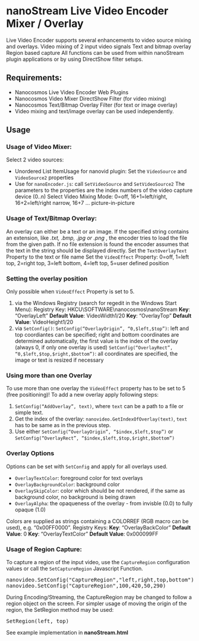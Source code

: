 # nanoStream Live Video Encoder Mixer / Overlay
Live Video Encoder supports several enhancements to video source mixing and overlays. Video mixing of 2 input video signals Text and bitmap overlay Region based capture
All functions can be used from within nanoStream plugin applications or by using DirectShow filter setups.

## Requirements:
- Nanocosmos Live Video Encoder Web Plugins
- Nanocosmos Video Mixer DirectShow Filter (for video mixing)
- Nanocosmos Text/Bitmap Overlay Filter (for text or image overlay)
- Video mixing and text/image overlay can be used independently.

## Usage

### Usage of Video Mixer:
Select 2 video sources:
- Unordered List ItemUsage for nanovid plugin: Set the `VideoSource` and `VideoSource2` properties
- Use for `nanoEncoder.js`: call `SetVideoSource` and `SetVideoSource2`
The parameters to the properties are the index numbers of the video capture device (0..n)
Select Video Mixing Mode: 0=off, 16+1=left/right, 16+2=left/right narrow, 16+7 … picture-in-picture

### Usage of Text/Bitmap Overlay:
An overlay can either be a text or an image. If the specified string contains an extension, like *.txt, .bmp, .jpg or .png* , the encoder tries to load the file from the given path. If no file extension is found the encoder assumes that the text in the string should be displayed directly.
Set the `TextOverlayText` Property to the text or file name
Set the `VideoEffect` Property: 0=off, 1=left top, 2=right top, 3=left bottom, 4=left top, 5=user defined position

### Setting the overlay position
Only possible when `VideoEffect` Property is set to 5.
1. via the Windows Registry (search for regedit in the Windows Start Menu):
Registry Key: HKCU\\SOFTWARE\\nanocosmos\\nanoStream
**Key**: “OverlayLeft” **Default Value**: VideoWidth1/20
**Key**: “OverlayTop” **Default Value**: VideoHeight1/20
2. via `SetConfig()`:
`SetConfig(“OverlayOrigin”, “0,$left,$top”)`: left and top coordiantes can be specified; right and bottom coordinates are determined automatically, the first value is the index of the overlay (always 0, if only one overlay is used)
`SetConfig(“OverlayRect”, “0,$left,$top,$right,$bottom”)`: all coordinates are specified, the image or text is resized if necessary

### Using more than one Overlay
To use more than one overlay the `VideoEffect` property has to be set to 5 (free positioning)! To add a new overlay apply following steps:
1. `SetConfig(“AddOverlay”, text)`, where `text` can be a path to a file or simple text.
2. Get the index of the overlay: `nanovideo.GetIndexOfOverlay(text)`, `text` has to be same as in the previous step.
3. Use either `SetConfig(“OverlayOrigin”, “$index,$left,$top”)` or `SetConfig(“OverlayRect”, “$index,$left,$top,$right,$bottom”)`

### Overlay Options
Options can be set with `SetConfig` and apply for all overlays used.
- `OverlayTextColor`: foreground color for text overlays
- `OverlayBackgroundColor`: background color
- `OverlaySkipColor`: color which should be not rendered, if the same as background color, no background is being drawn
- `OverlayAlpha`: the opaqueness of the overlay - from invisble (0.0) to fully opaque (1.0)

Colors are supplied as strings containing a COLORREF (RGB macro can be used), e.g. “0x00FF0000”.
Registry Keys:
**Key**: “OverlayBackColor” **Default Value**: 0
**Key**: “OverlayTextColor” **Default Value**: 0x000099FF

### Usage of Region Capture:
To capture a region of the input video, use the `CaptureRegion` configuration values or call the `SetCaptureRegion` Javascript Function.
<pre class="lang:js decode:true crayon-selected">nanovideo.SetConfig("CaptureRegion","left,right,top,bottom")
nanovideo.SetConfig("CaptureRegion",100,420,50,290)</pre>
During Encoding/Streaming, the CaptureRegion may be changed to follow a region object on the screen. For simpler usage of moving the origin of the region, the SetRegion method may be used:
<pre class="lang:js decode:true">SetRegion(left, top)</pre>

See example implementation in **nanoStream.html**

